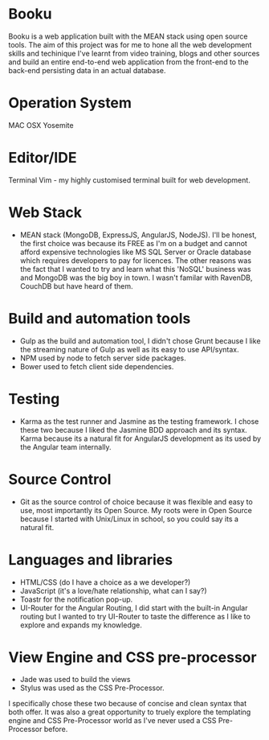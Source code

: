 # Booku

Booku is a web application built with the MEAN stack using open source tools. The aim of this project was for me to hone all the web development skills and techinique I've learnt from video training, blogs and other sources and build an entire end-to-end web application from the front-end to the back-end persisting data in an actual database.

# Operation System 
MAC OSX Yosemite

# Editor/IDE
Terminal Vim - my highly customised terminal built for web development.

# Web Stack 
- MEAN stack (MongoDB, ExpressJS, AngularJS, NodeJS). 
I'll be honest, the first choice was because its FREE as I'm on a budget and cannot afford expensive technologies like MS SQL Server or Oracle database which requires developers to pay for licences. The other reasons was the fact that I wanted to try and learn what this 'NoSQL' business was and MongoDB was the big boy in town. I wasn't familar with RavenDB, CouchDB but have heard of them.

# Build and automation tools
- Gulp as the build and automation tool, I didn't chose Grunt because I like the streaming nature of Gulp as well as its easy to use API/syntax.
- NPM used by node to fetch server side packages.
- Bower used to fetch client side dependencies.

# Testing
- Karma as the test runner and Jasmine as the testing framework. I chose these two because I liked the Jasmine BDD approach and its syntax. Karma because its a natural fit for AngularJS development as its used by the Angular team internally.

# Source Control
- Git as the source control of choice because it was flexible and easy to use, most importantly its Open Source. My roots were in Open Source because I started with Unix/Linux in school, so you could say its a natural fit.

# Languages and libraries
- HTML/CSS (do I have a choice as a we developer?) 
- JavaScript (it's a love/hate relationship, what can I say?)
- Toastr for the notification pop-up.
- UI-Router for the Angular Routing, I did start with the built-in Angular routing but I wanted to try UI-Router to taste the difference as I like to explore and expands my knowledge.

# View Engine and CSS pre-processor
- Jade was used to build the views
- Stylus was used as the CSS Pre-Processor.

I specifically chose these two because of concise and clean syntax that both offer. It was also a great opportunity to truely explore the templating engine and CSS Pre-Processor world as I've never used a CSS Pre-Processor before.

